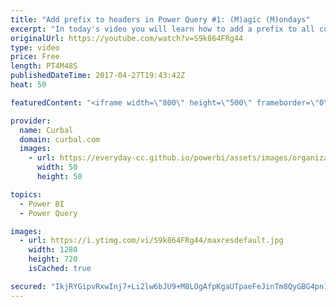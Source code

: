 ```yaml
---
title: "Add prefix to headers in Power Query #1: (M)agic (M)ondays"
excerpt: "In today's video you will learn how to add a prefix to all column headers using Power Query and the M language.  We will use the Table.PrefixColumns M function to add a prefix to all column headers in the table at the same time. Time saver function!   Looking for a download file? Go to our Download Center:"
originalUrl: https://youtube.com/watch?v=S9k864FRg44
type: video
price: Free
length: PT4M48S
publishedDateTime: 2017-04-27T19:43:42Z
heat: 50

featuredContent: "<iframe width=\"800\" height=\"500\" frameborder=\"0\" src=\"https://www.youtube.com/embed/S9k864FRg44\" allow=\"accelerometer; autoplay; encrypted-media; gyroscope; picture-in-picture\" allowfullscreen></iframe>"

provider:
  name: Curbal
  domain: curbal.com
  images:
    - url: https://everyday-cc.github.io/powerbi/assets/images/organizations/curbal.com-50x50.jpg
      width: 50
      height: 50

topics:
  - Power BI
  - Power Query

images:
  - url: https://i.ytimg.com/vi/S9k864FRg44/maxresdefault.jpg
    width: 1280
    height: 720
    isCached: true

secured: "IkjRYGipvRxwInj7+Li2lw6bJU9+M8LOgAfpKgaUTpaeFeJinTm8QyGBG4pn1o2LNVZGg+hYTWDA9r30pTmaaZIRIB7zAK0BfGUO5QqE4H9SOskY/fyNTzbT2w1mPbdjYIkxDAQ1EkbH6yrtZw+cGraVzHOtm5HvOk4VloCoqFB8f0bE+XiNeU3N/vhvbjCZPYWVBaKyrRsvzxGrXNbmpnK/luT6BTBclBIZA8gFACXtBDti4AvjhCIznwDB6oNdrtCsueWeJuWBcIjEQC2lKpedoc9xTXOxTyxsKmG49Qd6GMO7p0oZfbPzruufmAiNU+ZV4Ln4wOPnYHZJs0bUHxpt9cY/Eozoe2H46vRSlSEiL3J20sgAXa8ioSmpEioO2OBxHvp4MXwoDx6Y+5afwamsk3hjX9o7WSPASR5oVvo=;d81rDtujcJ6l9p9+WUfGUA=="
---
```


